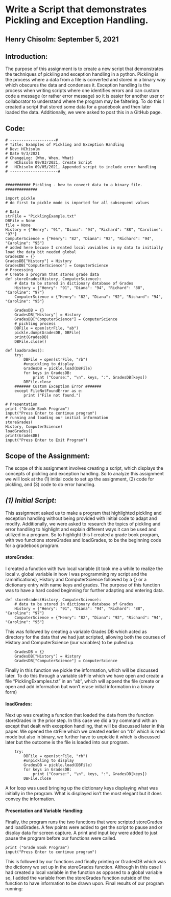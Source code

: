 # Write a Script that demonstrates Pickling and Exception Handling.
## Henry Chisolm: September 5, 2021

## Introduction:
  The purpose of this assignment is to create a new script that demonstrates the techniques of pickling and exception handling in a python.  Pickling is the process where a data from a file is converted and stored in a binary way which obscures the data and condenses it.  Exception handling is the process when writing scripts where one identifies errors and can custom code a message (or rather error message) so it is easier for another user or collaborator to understand where the program may be faltering.  To do this I created a script that stored some data for a gradebook and then later loaded the data.  Additionally, we were asked to post this in a GitHub page.
## Code:
~~~
# --------------------#
# Title: Examples of Pickling and Exception Handling
# Dev: HChisolm
# Date 9/3/2021
# ChangeLog: (Who, When, What)
#   HChisolm 09/03/2021, Create Script
#   HChisolm 09/05/2021, Appended script to include error handling
# ---------------------#


########### Pickling - how to convert data to a binary file. ##############

import pickle
# do first to pickle mode is imported for all subsequent values

# Data
strFile = "PicklingExample.txt"
DBFile = None
file = None
History = {"Henry": "91", "Diana": "94", "Richard": "88", "Caroline": "97"}
ComputerScience = {"Henry": "82", "Diana": "92", "Richard": "94", "Caroline": "95"}
# added here becuse I created local vaviables in my data to initially load the data bit needed global
GradesDB = {}
GradesDB["History"] = History
GradesDB["ComputerScience"] = ComputerScience
# Processing
# Create a program that stores grade data
def storeGrades(History, ComputerScience):
    # data to be stored in dictionary database of Grades
    History = {"Henry": "91", "Diana": "94", "Richard": "88", "Caroline": "97"}
    ComputerScience = {"Henry": "82", "Diana": "92", "Richard": "94", "Caroline": "95"}

    GradesDB = {}
    GradesDB["History"] = History
    GradesDB["ComputerScience"] = ComputerScience
    # pickling process
    DBFile = open(strFile, "ab")
    pickle.dump(GradesDB, DBFile)
    print(GradesDB)
    DBFile.close()

def loadGrades():
    try:
        DBFile = open(strFile, "rb")
        #unpickling to display
        GradesDB = pickle.load(DBFile)
        for keys in GradesDB:
            print ("Course:", "\n", keys, ":", GradesDB[keys])
        DBFile.close
    ####### Custom Exception Error #######
    except FileNotFoundError as e:
        print ("File not found.")

# Presentation
print ("Grade Book Program")
input("Press Enter to continue program")
# running and loading our initial information
storeGrades(
History, ComputerScience)
loadGrades()
print(GradesDB)
input("Press Enter to Exit Program")
~~~
## Scope of the Assignment:
The scope of this assignment involves creating a script, which displays the concepts of pickling and exception handling.  So to analyze this assignment we will look at the (1) initial code to set up the assignment, (2) code for pickling, and (3) code to do error handling.
## *(1) Initial Script:*
This assignment asked us to make a program that highlighted pickling and exception handling without being provided with initial code to adapt and modify.  Additionally, we were asked to research the topics of pickling and error handling to highlight and explain different ways it can be used and utilized in a program.  So to highlight this I created a grade book program, with two functions storeGrades and loadGrades, to be the beginning code for a gradebook program.
#### storeGrades:
I created a function with two local variable (it took me a while to realize the local v. global variable in how I was programming my script and the ramnifications), History and ComputerScience followed by a {} or a dictionary entry with name keys and grades. The purpose of this function was to have a hard coded beginning for further adapting and entering data.
~~~
def storeGrades(History, ComputerScience):
    # data to be stored in dictionary database of Grades
    History = {"Henry": "91", "Diana": "94", "Richard": "88", "Caroline": "97"}
    ComputerScience = {"Henry": "82", "Diana": "92", "Richard": "94", "Caroline": "95"}
 ~~~
This was followed by creating a variable Grades DB which acted as directory for the data that we had just scripted, allowing both the courses of History and ComputerScience (our variables) to be pulled up.  
~~~
    GradesDB = {}
    GradesDB["History"] = History
    GradesDB["ComputerScience"] = ComputerScience
~~~
Finally in this function we pickle the information, which will be discussed later.  To do this through a variable strFile which we have open and create a file “PicklingExamples.txt” in an “ab”, which will append the file (create or open and add information but won’t erase initial information in a binary form)
#### loadGrades:  
Next up was creating a function that loaded the data from the function storeGrades in the prior step.  In this case we did a try command with an except that dealt with exception handling, that will be discussed later in this paper.  We opened the strFile which we created earlier on “rb”  which is read mode but also in binary, we further have to unpickle it which is discussed later but the outcome is the file is loaded into our program.
~~~
    try:
        DBFile = open(strFile, "rb")
        #unpickling to display
        GradesDB = pickle.load(DBFile)
        for keys in GradesDB:
            print ("Course:", "\n", keys, ":", GradesDB[keys])
        DBFile.close
~~~
A for loop was used bringing up the dictionary keys displaying what was initially in the program. What is displayed isn’t the most elegant but it does convey the information.
#### Presentation and Variable Handling:
Finally, the program runs the two functions that were scripted storeGrades and loadGrades.  A few points were added to get the script to pause and or display data for screen capture.  A print and input key were added to just pause the program before our functions were called.  
~~~
print ("Grade Book Program")
input("Press Enter to continue program")
~~~
This is followed by our functions and finally printing or GradesDB which was the dictionry we set up in the storeGrades function.  Although in this case I had created a local variable in the function as opposed to a global variable so, I added the variable from the storeGrades function outside of the function to have information to be drawn upon.
Final results of our program running:

    
